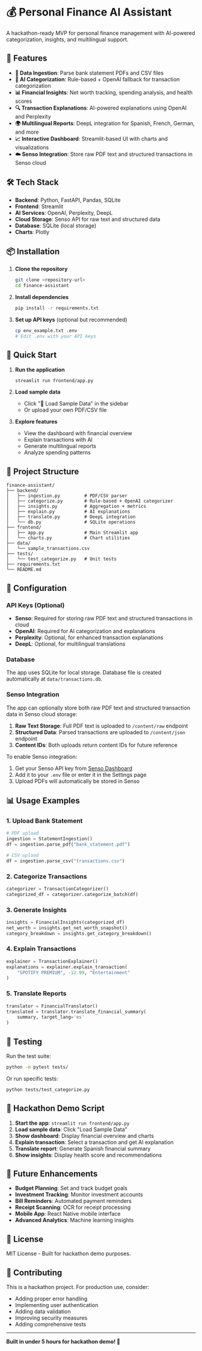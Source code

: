 # 💰 Personal Finance AI Assistant

A hackathon-ready MVP for personal finance management with AI-powered categorization, insights, and multilingual support.

## 🚀 Features

- **📄 Data Ingestion**: Parse bank statement PDFs and CSV files
- **🤖 AI Categorization**: Rule-based + OpenAI fallback for transaction categorization
- **📊 Financial Insights**: Net worth tracking, spending analysis, and health scores
- **🔍 Transaction Explanations**: AI-powered explanations using OpenAI and Perplexity
- **🌍 Multilingual Reports**: DeepL integration for Spanish, French, German, and more
- **📈 Interactive Dashboard**: Streamlit-based UI with charts and visualizations
- **☁️ Senso Integration**: Store raw PDF text and structured transactions in Senso cloud

## 🛠️ Tech Stack

- **Backend**: Python, FastAPI, Pandas, SQLite
- **Frontend**: Streamlit
- **AI Services**: OpenAI, Perplexity, DeepL
- **Cloud Storage**: Senso API for raw text and structured data
- **Database**: SQLite (local storage)
- **Charts**: Plotly

## 📦 Installation

1. **Clone the repository**
   ```bash
   git clone <repository-url>
   cd finance-assistant
   ```

2. **Install dependencies**
   ```bash
   pip install -r requirements.txt
   ```

3. **Set up API keys** (optional but recommended)
   ```bash
   cp env_example.txt .env
   # Edit .env with your API keys
   ```

## 🚀 Quick Start

1. **Run the application**
   ```bash
   streamlit run frontend/app.py
   ```

2. **Load sample data**
   - Click "🔄 Load Sample Data" in the sidebar
   - Or upload your own PDF/CSV file

3. **Explore features**
   - View the dashboard with financial overview
   - Explain transactions with AI
   - Generate multilingual reports
   - Analyze spending patterns

## 📁 Project Structure

```
finance-assistant/
├── backend/
│   ├── ingestion.py         # PDF/CSV parser
│   ├── categorize.py        # Rule-based + OpenAI categorizer
│   ├── insights.py          # Aggregation + metrics
│   ├── explain.py           # AI explanations
│   ├── translate.py         # DeepL integration
│   └── db.py                # SQLite operations
├── frontend/
│   ├── app.py               # Main Streamlit app
│   └── charts.py            # Chart utilities
├── data/
│   └── sample_transactions.csv
├── tests/
│   └── test_categorize.py   # Unit tests
├── requirements.txt
└── README.md
```

## 🔧 Configuration

### API Keys (Optional)

- **Senso**: Required for storing raw PDF text and structured transactions in cloud
- **OpenAI**: Required for AI categorization and explanations
- **Perplexity**: Optional, for enhanced transaction explanations
- **DeepL**: Optional, for multilingual translations

### Database

The app uses SQLite for local storage. Database file is created automatically at `data/transactions.db`.

### Senso Integration

The app can optionally store both raw PDF text and structured transaction data in Senso cloud storage:

1. **Raw Text Storage**: Full PDF text is uploaded to `/content/raw` endpoint
2. **Structured Data**: Parsed transactions are uploaded to `/content/json` endpoint
3. **Content IDs**: Both uploads return content IDs for future reference

To enable Senso integration:
1. Get your Senso API key from [Senso Dashboard](https://senso.ai)
2. Add it to your `.env` file or enter it in the Settings page
3. Upload PDFs will automatically be stored in Senso

## 📊 Usage Examples

### 1. Upload Bank Statement
```python
# PDF upload
ingestion = StatementIngestion()
df = ingestion.parse_pdf("bank_statement.pdf")

# CSV upload
df = ingestion.parse_csv("transactions.csv")
```

### 2. Categorize Transactions
```python
categorizer = TransactionCategorizer()
categorized_df = categorizer.categorize_batch(df)
```

### 3. Generate Insights
```python
insights = FinancialInsights(categorized_df)
net_worth = insights.get_net_worth_snapshot()
category_breakdown = insights.get_category_breakdown()
```

### 4. Explain Transactions
```python
explainer = TransactionExplainer()
explanations = explainer.explain_transaction(
    "SPOTIFY PREMIUM", -12.99, "Entertainment"
)
```

### 5. Translate Reports
```python
translator = FinancialTranslator()
translated = translator.translate_financial_summary(
    summary, target_lang='es'
)
```

## 🧪 Testing

Run the test suite:
```bash
python -m pytest tests/
```

Or run specific tests:
```bash
python tests/test_categorize.py
```

## 🎯 Hackathon Demo Script

1. **Start the app**: `streamlit run frontend/app.py`
2. **Load sample data**: Click "Load Sample Data"
3. **Show dashboard**: Display financial overview and charts
4. **Explain transaction**: Select a transaction and get AI explanation
5. **Translate report**: Generate Spanish financial summary
6. **Show insights**: Display health score and recommendations

## 🔮 Future Enhancements

- **Budget Planning**: Set and track budget goals
- **Investment Tracking**: Monitor investment accounts
- **Bill Reminders**: Automated payment reminders
- **Receipt Scanning**: OCR for receipt processing
- **Mobile App**: React Native mobile interface
- **Advanced Analytics**: Machine learning insights

## 📝 License

MIT License - Built for hackathon demo purposes.

## 🤝 Contributing

This is a hackathon project. For production use, consider:
- Adding proper error handling
- Implementing user authentication
- Adding data validation
- Improving security measures
- Adding comprehensive tests

---

**Built in under 5 hours for hackathon demo! 🚀**